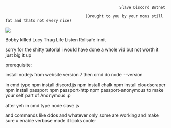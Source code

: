                                                       Slave Discord Botnet 
                                                           
                                       (Brought to you by your moms still fat and thats not every nice)
                                        
  <img src="https://www.thesun.co.uk/wp-content/uploads/2016/04/eastenders_mobile_top.jpg?strip=all&w=750&h=352&crop=1"/>
  
  Bobby killed Lucy Thug Life Listen Rollsafe innit 
  
  sorry for the shitty tutorial i would have done a whole vid but not worth it just big it up
  
  prerequisite:
  
 install nodejs from website version 7
 then cmd do node --version
 
 in cmd type npm install discord.js
             npm install chalk
             npm install cloudscraper
             npm install passport
             npm passport-http
             npm passport-anonymous to make your self part of Anonymous :p
             
  after yeh in cmd type node slave.js
  
  and commands like ddos and whatever only some are working and make sure u enable verbose mode it looks cooler
 
 
  
   
